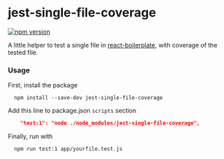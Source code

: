 # jest-single-file-coverage
[![npm version](https://img.shields.io/npm/v/jest-single-file-coverage.svg?style=flat-square)](https://www.npmjs.com/package/jest-single-file-coverage)

A little helper to test a single file in [react-boilerplate](https://github.com/react-boilerplate/react-boilerplate), with coverage of the tested file.

### Usage
First, install the package
```
  npm install --save-dev jest-single-file-coverage
```
Add this line to package.json `scripts` section
```json
    "test:1": "node ./node_modules/jest-single-file-coverage",
```
Finally, run with
```
  npm run test:1 app/yourfile.test.js
```